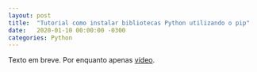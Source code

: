 ```yaml
---
layout: post
title:  "Tutorial como instalar bibliotecas Python utilizando o pip"
date:   2020-01-10 00:00:00 -0300
categories: Python
---
```

Texto em breve. Por enquanto apenas [vídeo](https://www.youtube.com/watch?v=3qyDy9S2TzM).

